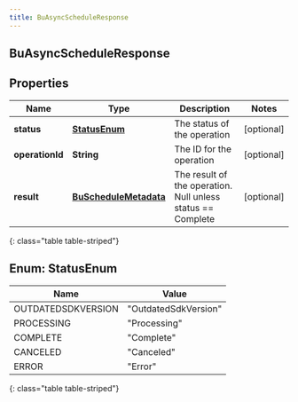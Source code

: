 ```yaml
---
title: BuAsyncScheduleResponse
---
```


## BuAsyncScheduleResponse

## Properties

| Name            | Type                                                                 | Description                                                 | Notes      |
| --------------- | -------------------------------------------------------------------- | ----------------------------------------------------------- | ---------- |
| **status**      | [**StatusEnum**](#StatusEnum)<!---->                                 | The status of the operation                                 | [optional] |
| **operationId** | <!----><!---->**String**<!---->                                      | The ID for the operation                                    | [optional] |
| **result**      | <!----><!---->[**BuScheduleMetadata**](BuScheduleMetadata.md)<!----> | The result of the operation. Null unless status == Complete | [optional] |

{: class="table table-striped"}

<a name="StatusEnum"></a>

## Enum: StatusEnum

| Name               | Value                          |
| ------------------ | ------------------------------ |
| OUTDATEDSDKVERSION | &quot;OutdatedSdkVersion&quot; |
| PROCESSING         | &quot;Processing&quot;         |
| COMPLETE           | &quot;Complete&quot;           |
| CANCELED           | &quot;Canceled&quot;           |
| ERROR              | &quot;Error&quot;              |

{: class="table table-striped"}
